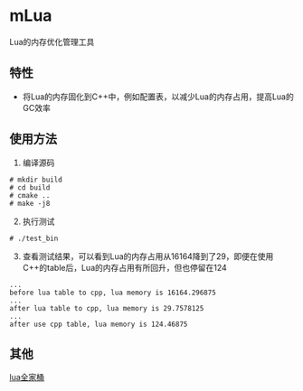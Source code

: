 # mLua
Lua的内存优化管理工具

## 特性
* 将Lua的内存固化到C++中，例如配置表，以减少Lua的内存占用，提高Lua的GC效率

## 使用方法
1. 编译源码
```shell
# mkdir build
# cd build
# cmake ..
# make -j8
```
2. 执行测试
```shell
# ./test_bin
```
3. 查看测试结果，可以看到Lua的内存占用从16164降到了29，即便在使用C++的table后，Lua的内存占用有所回升，但也停留在124
```shell
...
before lua table to cpp, lua memory is 16164.296875
...
after lua table to cpp, lua memory is 29.7578125
...
after use cpp table, lua memory is 124.46875
```

## 其他
[lua全家桶](https://github.com/esrrhs/lua-family-bucket)
